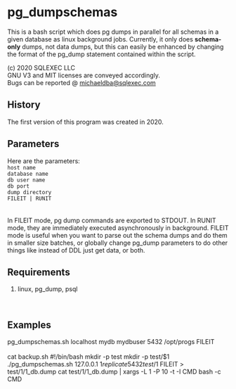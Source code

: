 # pg_dumpschemas
This is a bash script which does pg dumps in parallel for all schemas in a given database as linux background jobs.  Currently, it only does **schema-only** dumps, not data dumps, but this can easily be enhanced by changing the format of the pg_dump statement contained within the script.

(c) 2020 SQLEXEC LLC
<br/>
GNU V3 and MIT licenses are conveyed accordingly.
<br/>
Bugs can be reported @ michaeldba@sqlexec.com


## History
The first version of this program was created in 2020.  

## Parameters
Here are the parameters:
<br/>
`host name`
<br/>
`database name`
<br/>
`db user name`
<br/>
`db port` 
<br/>
`dump directory`
<br/>
`FILEIT | RUNIT`      
<br/>
<br/>
In FILEIT mode, pg dump commands are exported to STDOUT.  In RUNIT mode, they are immediately executed asynchronously in background.  FILEIT mode is useful when you want to parse out the schema dumps and do them in smaller size batches, or globally change pg_dump parameters to do other things like instead of DDL just get data, or both.
<br/>
## Requirements
1. linux, pg_dump, psql
<br/>

## Examples
pg_dumpschemas.sh   localhost   mydb   mydbuser  5432   /opt/progs   FILEIT
<br/><br/>
cat backup.sh
#!/bin/bash
mkdir -p test
mkdir -p test/$1
./pg_dumpschemas.sh  127.0.0.1 $1 replicate 5432 test/$1 FILEIT > test/$1/$1_db.dump
cat  test/$1/$1_db.dump | xargs -L 1 -P 10 -t -I CMD bash -c CMD
<br/><br/>

